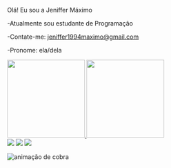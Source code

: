 Olá! Eu sou a Jeniffer Máximo


-Atualmente sou estudante de Programação

-Contate-me: jeniffer1994maximo@gmail.com

-Pronome: ela/dela


 <a href="https://github.com/jeniffer-mxm">
  <img height="180em" src="https://github-readme-stats.vercel.app/api?username=jeniffer-mxm&show_icons=true&theme=dracula&include_all_commits=true&count_private=true"/>
  <img height="180em" src="https://github-readme-stats.vercel.app/api/top-langs/?username=jeniffer-mxm&layout=compact&langs_count=7&theme=dracula"/>
</div>

<div>
  <a href="https://instagram.com/jeniffermaximo_" target="_blank"><img src="https://img.shields.io/badge/-Instagram-%23E4405F?style=for-the- badge&logo=instagram&logoColor=white" target="_blank"></a>
   <a href="https://www.linkedin.com/in/jeniffermaximo" target="_blank"><img src="https://img.shields.io/badge/-Linkedin-%230077B5??style=for-the- badge&logo=Linkedin&logoColor=white" target="_blank"></a>
  <a href="mailto:jeniffer1994maximo@gmail.com" target="_blank"><img src="https://img.shields.io/badge/-Email-D14836???style=for-the- badge&logo=email&logoColor=white" target="_blank"></a>
</div>


![animação de cobra](https:github.com/jeniffer-mxm/jeniffer-mxm/blob/output/github-contribution-grid-snake.svg)
